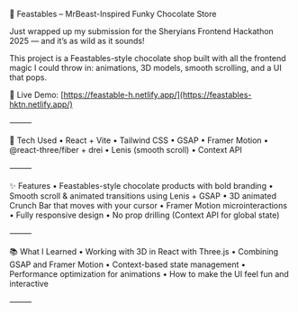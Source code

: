 🍫 Feastables – MrBeast-Inspired Funky Chocolate Store

Just wrapped up my submission for the Sheryians Frontend Hackathon 2025 — and it’s as wild as it sounds!

This project is a Feastables-style chocolate shop built with all the frontend magic I could throw in: animations, 3D models, smooth scrolling, and a UI that pops.

🔗 Live Demo: [https://feastable-h.netlify.app/](https://feastables-hktn.netlify.app/)

⸻

🚀 Tech Used
	•	React + Vite
	•	Tailwind CSS
	•	GSAP
	•	Framer Motion
	•	@react-three/fiber + drei
	•	Lenis (smooth scroll)
	•	Context API

⸻

✨ Features
	•	Feastables-style chocolate products with bold branding
	•	Smooth scroll & animated transitions using Lenis + GSAP
	•	3D animated Crunch Bar that moves with your cursor
	•	Framer Motion microinteractions
	•	Fully responsive design
	•	No prop drilling (Context API for global state)

⸻

📚 What I Learned
	•	Working with 3D in React with Three.js
	•	Combining GSAP and Framer Motion
	•	Context-based state management
	•	Performance optimization for animations
	•	How to make the UI feel fun and interactive

⸻
